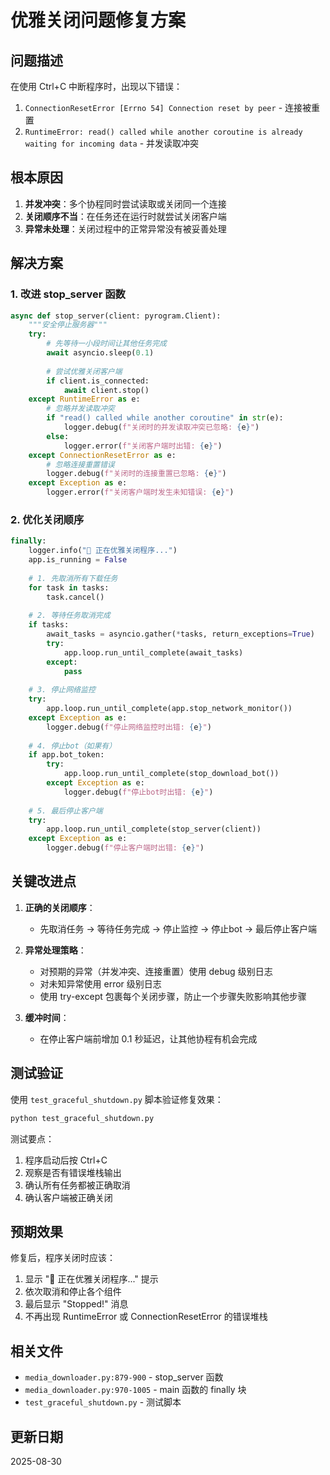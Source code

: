 # 优雅关闭问题修复方案

## 问题描述

在使用 Ctrl+C 中断程序时，出现以下错误：
1. `ConnectionResetError [Errno 54] Connection reset by peer` - 连接被重置
2. `RuntimeError: read() called while another coroutine is already waiting for incoming data` - 并发读取冲突

## 根本原因

1. **并发冲突**：多个协程同时尝试读取或关闭同一个连接
2. **关闭顺序不当**：在任务还在运行时就尝试关闭客户端
3. **异常未处理**：关闭过程中的正常异常没有被妥善处理

## 解决方案

### 1. 改进 stop_server 函数

```python
async def stop_server(client: pyrogram.Client):
    """安全停止服务器"""
    try:
        # 先等待一小段时间让其他任务完成
        await asyncio.sleep(0.1)
        
        # 尝试优雅关闭客户端
        if client.is_connected:
            await client.stop()
    except RuntimeError as e:
        # 忽略并发读取冲突
        if "read() called while another coroutine" in str(e):
            logger.debug(f"关闭时的并发读取冲突已忽略: {e}")
        else:
            logger.error(f"关闭客户端时出错: {e}")
    except ConnectionResetError as e:
        # 忽略连接重置错误
        logger.debug(f"关闭时的连接重置已忽略: {e}")
    except Exception as e:
        logger.error(f"关闭客户端时发生未知错误: {e}")
```

### 2. 优化关闭顺序

```python
finally:
    logger.info("🔄 正在优雅关闭程序...")
    app.is_running = False
    
    # 1. 先取消所有下载任务
    for task in tasks:
        task.cancel()
    
    # 2. 等待任务取消完成
    if tasks:
        await_tasks = asyncio.gather(*tasks, return_exceptions=True)
        try:
            app.loop.run_until_complete(await_tasks)
        except:
            pass
    
    # 3. 停止网络监控
    try:
        app.loop.run_until_complete(app.stop_network_monitor())
    except Exception as e:
        logger.debug(f"停止网络监控时出错: {e}")
    
    # 4. 停止bot（如果有）
    if app.bot_token:
        try:
            app.loop.run_until_complete(stop_download_bot())
        except Exception as e:
            logger.debug(f"停止bot时出错: {e}")
    
    # 5. 最后停止客户端
    try:
        app.loop.run_until_complete(stop_server(client))
    except Exception as e:
        logger.debug(f"停止客户端时出错: {e}")
```

## 关键改进点

1. **正确的关闭顺序**：
   - 先取消任务 → 等待任务完成 → 停止监控 → 停止bot → 最后停止客户端

2. **异常处理策略**：
   - 对预期的异常（并发冲突、连接重置）使用 debug 级别日志
   - 对未知异常使用 error 级别日志
   - 使用 try-except 包裹每个关闭步骤，防止一个步骤失败影响其他步骤

3. **缓冲时间**：
   - 在停止客户端前增加 0.1 秒延迟，让其他协程有机会完成

## 测试验证

使用 `test_graceful_shutdown.py` 脚本验证修复效果：

```bash
python test_graceful_shutdown.py
```

测试要点：
1. 程序启动后按 Ctrl+C
2. 观察是否有错误堆栈输出
3. 确认所有任务都被正确取消
4. 确认客户端被正确关闭

## 预期效果

修复后，程序关闭时应该：
1. 显示 "🔄 正在优雅关闭程序..." 提示
2. 依次取消和停止各个组件
3. 最后显示 "Stopped!" 消息
4. 不再出现 RuntimeError 或 ConnectionResetError 的错误堆栈

## 相关文件

- `media_downloader.py:879-900` - stop_server 函数
- `media_downloader.py:970-1005` - main 函数的 finally 块
- `test_graceful_shutdown.py` - 测试脚本

## 更新日期
2025-08-30